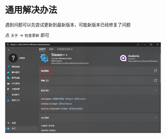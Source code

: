 # 通用解决办法

遇到问题可以先尝试更新到最新版本，可能新版本已经修复了问题

点 `关于` -> `检查更新` 即可

![检查更新](../Photo/Home/dark/Setting-Update.png)

